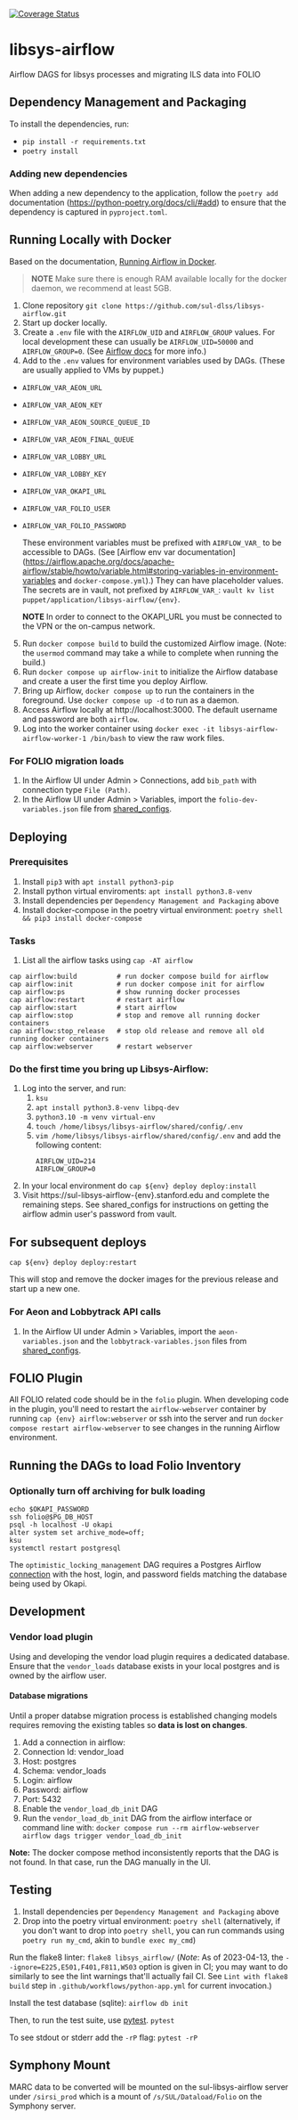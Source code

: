 [![Coverage Status](https://coveralls.io/repos/github/sul-dlss/libsys-airflow/badge.svg?branch=main)](https://coveralls.io/github/sul-dlss/libsys-airflow?branch=main)

# libsys-airflow
Airflow DAGS for libsys processes and migrating ILS data into FOLIO

## Dependency Management and Packaging
To install the dependencies, run:
* `pip install -r requirements.txt`
* `poetry install`

### Adding new dependencies

When adding a new dependency to the application, follow the `poetry add` documentation (https://python-poetry.org/docs/cli/#add) to ensure that the dependency is captured in `pyproject.toml`.

## Running Locally with Docker
Based on the documentation, [Running Airflow in Docker](https://airflow.apache.org/docs/apache-airflow/stable/start/docker.html).

> **NOTE** Make sure there is enough RAM available locally for the
> docker daemon, we recommend at least 5GB.

1. Clone repository `git clone https://github.com/sul-dlss/libsys-airflow.git`
2. Start up docker locally.
3. Create a `.env` file with the `AIRFLOW_UID` and `AIRFLOW_GROUP` values. For local development these can usually be `AIRFLOW_UID=50000` and `AIRFLOW_GROUP=0`. (See [Airflow docs](https://airflow.apache.org/docs/apache-airflow/2.5.0/howto/docker-compose/index.html#setting-the-right-airflow-user) for more info.)
4. Add to the `.env` values for environment variables used by DAGs. (These are usually applied to VMs by puppet.)
  * `AIRFLOW_VAR_AEON_URL`
  * `AIRFLOW_VAR_AEON_KEY`
  * `AIRFLOW_VAR_AEON_SOURCE_QUEUE_ID`
  * `AIRFLOW_VAR_AEON_FINAL_QUEUE`
  * `AIRFLOW_VAR_LOBBY_URL`
  * `AIRFLOW_VAR_LOBBY_KEY`
  * `AIRFLOW_VAR_OKAPI_URL`
  * `AIRFLOW_VAR_FOLIO_USER`
  * `AIRFLOW_VAR_FOLIO_PASSWORD`

    These environment variables must be prefixed with `AIRFLOW_VAR_` to be accessible to DAGs. (See [Airflow env var documentation](https://airflow.apache.org/docs/apache-airflow/stable/howto/variable.html#storing-variables-in-environment-variables and `docker-compose.yml`).) They can have placeholder values. The secrets are in vault, not prefixed by `AIRFLOW_VAR_`: `vault kv list puppet/application/libsys-airflow/{env}`.

    **NOTE** In order to connect to the OKAPI_URL you must be connected to the VPN or the on-campus network.

5. Run `docker compose build` to build the customized Airflow image. (Note: the `usermod` command may take a while to complete when running the build.)
6. Run `docker compose up airflow-init` to initialize the Airflow database and create a user the first time you deploy Airflow.
7. Bring up Airflow, `docker compose up` to run the containers in the foreground. Use `docker compose up -d` to run as a daemon.
8. Access Airflow locally at http://localhost:3000. The default username and password are both `airflow`.
9. Log into the worker container using `docker exec -it libsys-airflow-airflow-worker-1 /bin/bash` to view the raw work files.

### For FOLIO migration loads
1. In the Airflow UI under Admin > Connections, add `bib_path` with connection type `File (Path)`.
1. In the Airflow UI under Admin > Variables, import the `folio-dev-variables.json` file from [shared_configs](https://github.com/sul-dlss/shared_configs).

## Deploying
### Prerequisites
1. Install `pip3` with `apt install python3-pip`
1. Install python virtual enviroments: `apt install python3.8-venv`
1. Install dependencies per `Dependency Management and Packaging` above
1. Install docker-compose in the poetry virtual environment: `poetry shell && pip3 install docker-compose`

### Tasks
1. List all the airflow tasks using `cap -AT airflow`
```
cap airflow:build          # run docker compose build for airflow
cap airflow:init           # run docker compose init for airflow
cap airflow:ps             # show running docker processes
cap airflow:restart        # restart airflow
cap airflow:start          # start airflow
cap airflow:stop           # stop and remove all running docker containers
cap airflow:stop_release   # stop old release and remove all old running docker containers
cap airflow:webserver      # restart webserver
```

### Do the first time you bring up Libsys-Airflow:
1. Log into the server, and run:
    1. `ksu`
    1. `apt install python3.8-venv libpq-dev`
    1. `python3.10 -m venv virtual-env`
    1. `touch /home/libsys/libsys-airflow/shared/config/.env`
    1. `vim /home/libsys/libsys-airflow/shared/config/.env` and add the following content:
        ```
        AIRFLOW_UID=214
        AIRFLOW_GROUP=0
        ```
1. In your local environment do `cap ${env} deploy deploy:install`
1. Visit https://sul-libsys-airflow-{env}.stanford.edu and complete the remaining steps. See shared_configs for instructions on getting the airflow admin user's password from vault.

## For subsequent deploys
`cap ${env} deploy deploy:restart`

This will stop and remove the docker images for the previous release and start up a new one.

### For Aeon and Lobbytrack API calls
1. In the Airflow UI under Admin > Variables, import the `aeon-variables.json` and the `lobbytrack-variables.json` files from [shared_configs](https://github.com/sul-dlss/shared_configs).

## FOLIO Plugin
All FOLIO related code should be in the `folio` plugin. When developing
code in the plugin, you'll need to restart the `airflow-webserver` container
by running `cap {env} airflow:webserver` or ssh into the server and run `docker compose restart airflow-webserver`
to see changes in the running Airflow environment.

## Running the DAGs to load Folio Inventory
### Optionally turn off archiving for bulk loading
```
echo $OKAPI_PASSWORD
ssh folio@$PG_DB_HOST
psql -h localhost -U okapi
alter system set archive_mode=off;
ksu
systemctl restart postgresql
```

The `optimistic_locking_management` DAG requires a Postgres Airflow
[connection](https://airflow.apache.org/docs/apache-airflow/stable/concepts/connections.html) with the host, login, and password fields matching the
database being used by Okapi.

## Development

### Vendor load plugin

Using and developing the vendor load plugin requires a dedicated database. Ensure that the `vendor_loads` database exists in your local postgres and is owned by the airflow user.

#### Database migrations

Until a proper databse migration process is established changing models requires removing the existing tables so **data is lost on changes**. 

1. Add a connection in airflow:
  1. Connection Id: vendor_load
  2. Host: postgres
  3. Schema: vendor_loads
  4. Login: airflow
  5. Password: airflow
  6. Port: 5432
2. Enable the `vendor_load_db_init` DAG
2. Run the `vendor_load_db_init` DAG from the airflow interface or command line with: `docker compose run --rm airflow-webserver airflow dags trigger vendor_load_db_init`

**Note:** The docker compose method inconsistently reports that the DAG is not found. In that case, run the DAG manually in the UI.

## Testing
1. Install dependencies per `Dependency Management and Packaging` above
1. Drop into the poetry virtual environment: `poetry shell` (alternatively, if you don't want to drop into `poetry shell`, you can run commands using `poetry run my_cmd`, akin to `bundle exec my_cmd`)

Run the flake8 linter:
`flake8 libsys_airflow/` (_Note_: As of 2023-04-13, the `--ignore=E225,E501,F401,F811,W503` option is given in CI; you may want to do similarly to see the lint warnings that'll actually fail CI.  See `Lint with flake8` `build` step in `.github/workflows/python-app.yml` for current invocation.)

Install the test database (sqlite):
`airflow db init`

Then, to run the test suite, use [pytest](https://docs.pytest.org/).
`pytest`

To see stdout or stderr add the `-rP` flag:
`pytest -rP`

## Symphony Mount
MARC data to be converted will be mounted on the sul-libsys-airflow server under `/sirsi_prod` which is a mount of `/s/SUL/Dataload/Folio` on the Symphony server.
